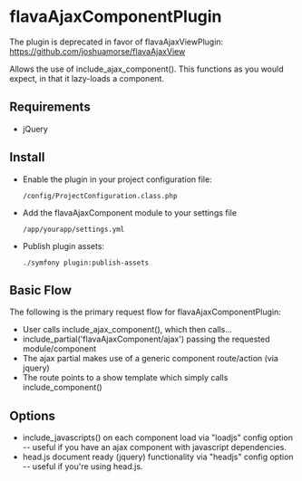 flavaAjaxComponentPlugin
========================

The plugin is deprecated in favor of flavaAjaxViewPlugin: https://github.com/joshuamorse/flavaAjaxView


Allows the use of include_ajax_component(). This functions as
you would expect, in that it lazy-loads a component.


Requirements
------------
- jQuery


Install
-------
- Enable the plugin in your project configuration file:


      /config/ProjectConfiguration.class.php


- Add the flavaAjaxComponent module to your settings file


      /app/yourapp/settings.yml


- Publish plugin assets:


      ./symfony plugin:publish-assets


Basic Flow
----------
The following is the primary request flow for flavaAjaxComponentPlugin:
  - User calls include_ajax_component(), which then calls...
  - include_partial('flavaAjaxComponent/ajax') passing the requested module/component
  - The ajax partial makes use of a generic component route/action (via jquery)
  - The route points to a show template which simply calls include_component()


Options
-------
- include_javascripts() on each component load via "loadjs" config option -- useful if you have an ajax component with javascript dependencies.
- head.js document ready (jquery) functionality via "headjs" config option -- useful if you're using head.js.

